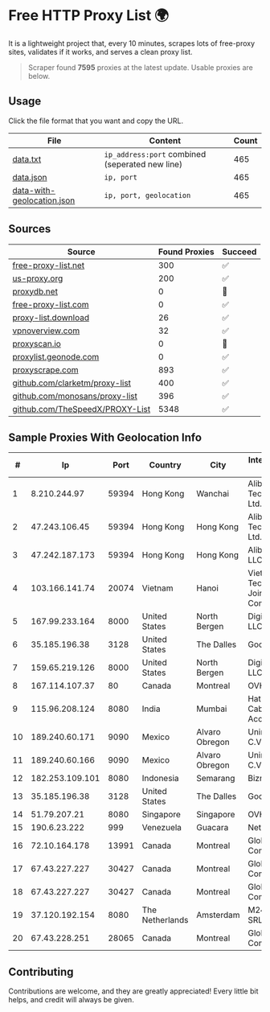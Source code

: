 
# Free HTTP Proxy List 🌍

It is a lightweight project that, every 10 minutes, scrapes lots of free-proxy sites, validates if it works, and serves a clean proxy list.


> Scraper found **7595** proxies at the latest update. Usable proxies are below.

## Usage

Click the file format that you want and copy the URL.


|File|Content|Count|
|----|-------|-----|
|[data.txt](https://raw.githubusercontent.com/themiralay/Proxy-List-World/master/data.txt)|`ip_address:port` combined (seperated new line)|465|
|[data.json](https://raw.githubusercontent.com/themiralay/Proxy-List-World/master/data.json)|`ip, port`|465|
|[data-with-geolocation.json](https://raw.githubusercontent.com/themiralay/Proxy-List-World/master/data-with-geolocation.json)|`ip, port, geolocation`|465|

## Sources

|Source|Found Proxies|Succeed|
|------|-------------|-------|
|[free-proxy-list.net](https://free-proxy-list.net)|300|✅|
|[us-proxy.org](https://www.us-proxy.org)|200|✅|
|[proxydb.net](http://proxydb.net)|0|🚫|
|[free-proxy-list.com](https://free-proxy-list.com/?page=&port=&type%5B%5D=http&type%5B%5D=https&up_time=0&search=Search)|0|✅|
|[proxy-list.download](https://www.proxy-list.download/HTTP)|26|✅|
|[vpnoverview.com](https://vpnoverview.com/privacy/anonymous-browsing/free-proxy-servers)|32|✅|
|[proxyscan.io](https://www.proxyscan.io)|0|🚫|
|[proxylist.geonode.com](https://proxylist.geonode.com/api/proxy-list?limit=300&page=1&sort_by=lastChecked&sort_type=desc&protocols=http,https)|0|✅|
|[proxyscrape.com](https://api.proxyscrape.com/v2/?request=displayproxies&protocol=http&timeout=10000&country=all&ssl=all&anonymity=all)|893|✅|
|[github.com/clarketm/proxy-list](https://raw.githubusercontent.com/clarketm/proxy-list/master/proxy-list-raw.txt)|400|✅|
|[github.com/monosans/proxy-list](https://raw.githubusercontent.com/monosans/proxy-list/main/proxies/http.txt)|396|✅|
|[github.com/TheSpeedX/PROXY-List](https://raw.githubusercontent.com/TheSpeedX/PROXY-List/master/http.txt)|5348|✅|


## Sample Proxies With Geolocation Info

|#|Ip|Port|Country|City|Internet Service Provider|
|-|--|----|-------|----|-------------------------|
|1|8.210.244.97|59394|Hong Kong|Wanchai|Alibaba (US) Technology Co., Ltd.|
|2|47.243.106.45|59394|Hong Kong|Hong Kong|Alibaba (US) Technology Co., Ltd.|
|3|47.242.187.173|59394|Hong Kong|Hong Kong|Alibaba.com LLC|
|4|103.166.141.74|20074|Vietnam|Hanoi|Viet NAM Cloud Technology Joint Stock Company|
|5|167.99.233.164|8000|United States|North Bergen|DigitalOcean, LLC|
|6|35.185.196.38|3128|United States|The Dalles|Google LLC|
|7|159.65.219.126|8000|United States|North Bergen|DigitalOcean, LLC|
|8|167.114.107.37|80|Canada|Montreal|OVH SAS|
|9|115.96.208.124|8080|India|Mumbai|Hathway IP over Cable Internet Access|
|10|189.240.60.171|9090|Mexico|Alvaro Obregon|Uninet S.A. de C.V.|
|11|189.240.60.166|9090|Mexico|Alvaro Obregon|Uninet S.A. de C.V.|
|12|182.253.109.101|8080|Indonesia|Semarang|Biznet Metronet|
|13|35.185.196.38|3128|United States|The Dalles|Google LLC|
|14|51.79.207.21|8080|Singapore|Singapore|OVH SAS|
|15|190.6.23.222|999|Venezuela|Guacara|Net Uno|
|16|72.10.164.178|13991|Canada|Montreal|GloboTech Communications|
|17|67.43.227.227|30427|Canada|Montreal|GloboTech Communications|
|18|67.43.227.227|30427|Canada|Montreal|GloboTech Communications|
|19|37.120.192.154|8080|The Netherlands|Amsterdam|M247 Europe SRL|
|20|67.43.228.251|28065|Canada|Montreal|GloboTech Communications|



## Contributing

Contributions are welcome, and they are greatly appreciated! Every
little bit helps, and credit will always be given.

